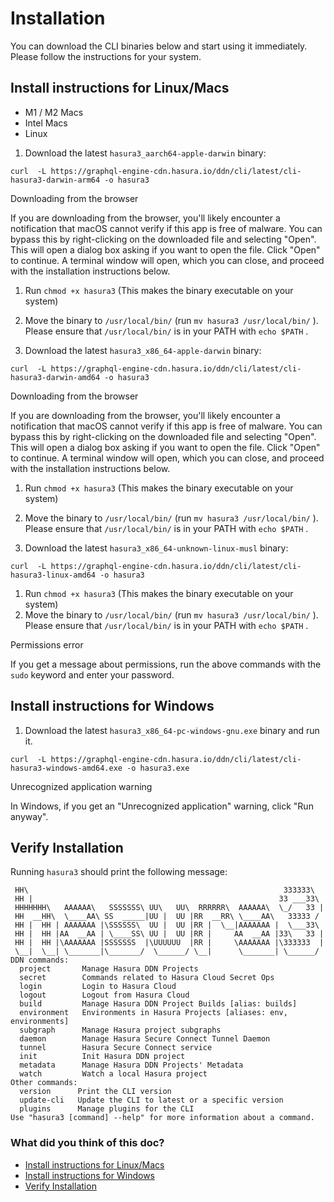 # Installation

You can download the CLI binaries below and start using it immediately. Please follow the instructions for your system.

## Install instructions for Linux/Macs​

- M1 / M2 Macs
- Intel Macs
- Linux


1. Download the latest `hasura3_aarch64-apple-darwin` binary:


`curl  -L https://graphql-engine-cdn.hasura.io/ddn/cli/latest/cli-hasura3-darwin-arm64 -o hasura3`

Downloading from the browser

If you are downloading from the browser, you'll likely encounter a notification that macOS cannot verify if this app is
free of malware. You can bypass this by right-clicking on the downloaded file and selecting "Open". This will open a
dialog box asking if you want to open the file. Click "Open" to continue. A terminal window will open, which you can
close, and proceed with the installation instructions below.

1. Run `chmod +x hasura3` (This makes the binary executable on your system)
2. Move the binary to `/usr/local/bin/` (run `mv hasura3 /usr/local/bin/` ). Please ensure that `/usr/local/bin/` is in
your PATH with `echo $PATH` .


1. Download the latest `hasura3_x86_64-apple-darwin` binary:


`curl  -L https://graphql-engine-cdn.hasura.io/ddn/cli/latest/cli-hasura3-darwin-amd64 -o hasura3`

Downloading from the browser

If you are downloading from the browser, you'll likely encounter a notification that macOS cannot verify if this app is
free of malware. You can bypass this by right-clicking on the downloaded file and selecting "Open". This will open a
dialog box asking if you want to open the file. Click "Open" to continue. A terminal window will open, which you can
close, and proceed with the installation instructions below.

1. Run `chmod +x hasura3` (This makes the binary executable on your system)
2. Move the binary to `/usr/local/bin/` (run `mv hasura3 /usr/local/bin/` ). Please ensure that `/usr/local/bin/` is in
your PATH with `echo $PATH` .


1. Download the latest `hasura3_x86_64-unknown-linux-musl` binary:


`curl  -L https://graphql-engine-cdn.hasura.io/ddn/cli/latest/cli-hasura3-linux-amd64 -o hasura3`

1. Run `chmod +x hasura3` (This makes the binary executable on your system)
2. Move the binary to `/usr/local/bin/` (run `mv hasura3 /usr/local/bin/` ). Please ensure that `/usr/local/bin/` is in
your PATH with `echo $PATH` .


Permissions error

If you get a message about permissions, run the above commands with the `sudo` keyword and enter your password.

## Install instructions for Windows​

1. Download the latest `hasura3_x86_64-pc-windows-gnu.exe` binary and run it.


`curl  -L https://graphql-engine-cdn.hasura.io/ddn/cli/latest/cli-hasura3-windows-amd64.exe -o hasura3.exe`

Unrecognized application warning

In Windows, if you get an "Unrecognized application" warning, click "Run anyway".

## Verify Installation​

Running `hasura3` should print the following message:

```
 HH\                                                         333333\
 HH |                                                       33 ___33\
 HHHHHHH\   AAAAAA\   SSSSSSS\ UU\   UU\  RRRRRR\  AAAAAA\  \_/   33 |
 HH  __HH\  \____AA\ SS  _____|UU |  UU |RR  __RR\ \____AA\   33333 /
 HH |  HH | AAAAAAA |\SSSSSS\  UU |  UU |RR |  \__|AAAAAAA |  \___33\
 HH |  HH |AA  __AA | \____SS\ UU |  UU |RR |     AA  __AA |33\   33 |
 HH |  HH |\AAAAAAA |SSSSSSS  |\UUUUUU  |RR |     \AAAAAAA |\333333  |
 \__|  \__| \_______|\_______/  \______/ \__|      \_______| \______/
DDN commands:
  project       Manage Hasura DDN Projects
  secret        Commands related to Hasura Cloud Secret Ops
  login         Login to Hasura Cloud
  logout        Logout from Hasura Cloud
  build         Manage Hasura DDN Project Builds [alias: builds]
  environment   Environments in Hasura Projects [aliases: env, environments]
  subgraph      Manage Hasura project subgraphs
  daemon        Manage Hasura Secure Connect Tunnel Daemon
  tunnel        Hasura Secure Connect service
  init          Init Hasura DDN project
  metadata      Manage Hasura DDN Projects' Metadata
  watch         Watch a local Hasura project
Other commands:
  version      Print the CLI version
  update-cli   Update the CLI to latest or a specific version
  plugins      Manage plugins for the CLI
Use "hasura3 [command] --help" for more information about a command.
```

### What did you think of this doc?

- [ Install instructions for Linux/Macs ](https://hasura.io/docs/3.0/cli/installation/#install-instructions-for-linuxmacs)
- [ Install instructions for Windows ](https://hasura.io/docs/3.0/cli/installation/#install-instructions-for-windows)
- [ Verify Installation ](https://hasura.io/docs/3.0/cli/installation/#verify-installation)
